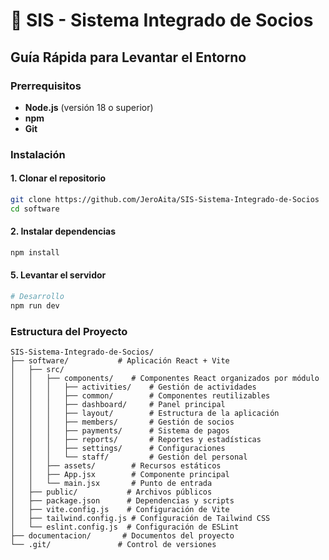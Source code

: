 # 🚀 SIS - Sistema Integrado de Socios

## Guía Rápida para Levantar el Entorno

### Prerrequisitos
- **Node.js** (versión 18 o superior)
- **npm** 
- **Git**

### Instalación

#### 1. Clonar el repositorio
```bash
git clone https://github.com/JeroAita/SIS-Sistema-Integrado-de-Socios
cd software
```

#### 2. Instalar dependencias
```bash
npm install
```

#### 5. Levantar el servidor
```bash
# Desarrollo
npm run dev
```

### Estructura del Proyecto
```
SIS-Sistema-Integrado-de-Socios/
├── software/           # Aplicación React + Vite
│   ├── src/
│   │   ├── components/    # Componentes React organizados por módulo
│   │   │   ├── activities/    # Gestión de actividades
│   │   │   ├── common/        # Componentes reutilizables
│   │   │   ├── dashboard/     # Panel principal
│   │   │   ├── layout/        # Estructura de la aplicación
│   │   │   ├── members/       # Gestión de socios
│   │   │   ├── payments/      # Sistema de pagos
│   │   │   ├── reports/       # Reportes y estadísticas
│   │   │   ├── settings/      # Configuraciones
│   │   │   └── staff/         # Gestión del personal
│   │   ├── assets/        # Recursos estáticos
│   │   ├── App.jsx        # Componente principal
│   │   └── main.jsx       # Punto de entrada
│   ├── public/           # Archivos públicos
│   ├── package.json      # Dependencias y scripts
│   ├── vite.config.js    # Configuración de Vite
│   ├── tailwind.config.js # Configuración de Tailwind CSS
│   └── eslint.config.js  # Configuración de ESLint
├── documentacion/       # Documentos del proyecto
└── .git/               # Control de versiones
```

